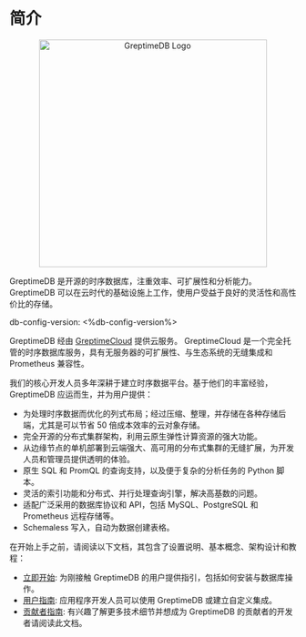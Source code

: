 # 简介

<p align="center">
    <img src="/logo-greptimedb.png" alt="GreptimeDB Logo" width="400">
</p>

GreptimeDB 是开源的时序数据库，注重效率、可扩展性和分析能力。GreptimeDB 可以在云时代的基础设施上工作，使用户受益于良好的灵活性和高性价比的存储。

db-config-version: <%db-config-version%>

GreptimeDB 经由 [GreptimeCloud](https://greptime.cn/product/cloud) 提供云服务。
GreptimeCloud 是一个完全托管的时序数据库服务，具有无服务器的可扩展性、与生态系统的无缝集成和 Prometheus 兼容性。

我们的核心开发人员多年深耕于建立时序数据平台。基于他们的丰富经验，GreptimeDB 应运而生，并为用户提供：

- 为处理时序数据而优化的列式布局；经过压缩、整理，并存储在各种存储后端，尤其是可以节省 50 倍成本效率的云对象存储。
- 完全开源的分布式集群架构，利用云原生弹性计算资源的强大功能。
- 从边缘节点的单机部署到云端强大、高可用的分布式集群的无缝扩展，为开发人员和管理员提供透明的体验。
- 原生 SQL 和 PromQL 的查询支持，以及便于复杂的分析任务的 Python 脚本。
- 灵活的索引功能和分布式、并行处理查询引擎，解决高基数的问题。
- 适配广泛采用的数据库协议和 API，包括 MySQL、PostgreSQL 和 Prometheus 远程存储等。
- Schemaless 写入，自动为数据创建表格。

在开始上手之前，请阅读以下文档，其包含了设置说明、基本概念、架构设计和教程：

- [立即开始][1]: 为刚接触 GreptimeDB 的用户提供指引，包括如何安装与数据库操作。
- [用户指南][2]: 应用程序开发人员可以使用 GreptimeDB 或建立自定义集成。
- [贡献者指南][3]: 有兴趣了解更多技术细节并想成为 GreptimeDB 的贡献者的开发者请阅读此文档。
<!-- - [Changelog][4]: Presents the latest GreptimeDB roadmap and biweekly reports.
- [FAQ][5]: Presents the most frequently asked questions. -->

[1]: ./getting-started/overview.md
[2]: ./user-guide/overview.md
[3]: ./contributor-guide/overview.md

<!-- [4]: ./changelog/overview.md
[5]: ./faq-and-others/faq.md -->
